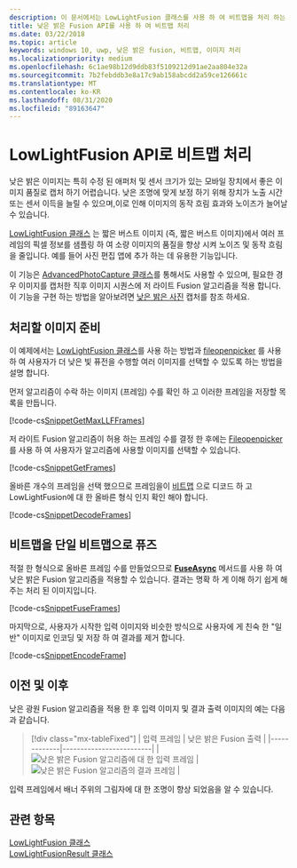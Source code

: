 ```yaml
---
description: 이 문서에서는 LowLightFusion 클래스를 사용 하 여 비트맵을 처리 하는 방법을 설명 합니다.
title: 낮은 밝은 Fusion API를 사용 하 여 비트맵 처리
ms.date: 03/22/2018
ms.topic: article
keywords: windows 10, uwp, 낮은 밝은 fusion, 비트맵, 이미지 처리
ms.localizationpriority: medium
ms.openlocfilehash: 6c1ae98b12d9ddb83f5109212d91ae2aa804e32a
ms.sourcegitcommit: 7b2febddb3e8a17c9ab158abcdd2a59ce126661c
ms.translationtype: MT
ms.contentlocale: ko-KR
ms.lasthandoff: 08/31/2020
ms.locfileid: "89163647"
---
```

# <a name="process-bitmaps-with-the-lowlightfusion-api"></a>LowLightFusion API로 비트맵 처리

낮은 밝은 이미지는 특히 수정 된 애퍼처 및 센서 크기가 있는 모바일 장치에서 좋은 이미지 품질로 캡처 하기 어렵습니다. 낮은 조명에 맞게 보정 하기 위해 장치가 노출 시간 또는 센서 이득을 늘릴 수 있으며,이로 인해 이미지의 동작 흐림 효과와 노이즈가 늘어날 수 있습니다. 

[LowLightFusion 클래스](/uwp/api/windows.media.core.lowlightfusion) 는 짧은 버스트 이미지 (즉, 짧은 버스트 이미지)에서 여러 프레임의 픽셀 정보를 샘플링 하 여 소량 이미지의 품질을 향상 시켜 노이즈 및 동작 흐림을 줄입니다. 예를 들어 사진 편집 앱에 추가 하는 데 유용한 기능입니다.

이 기능은 [AdvancedPhotoCapture 클래스](/uwp/api/Windows.Media.Capture.AdvancedPhotoCapture)를 통해서도 사용할 수 있으며, 필요한 경우 이미지를 캡처한 직후 이미지 시퀀스에 저 라이트 Fusion 알고리즘을 적용 합니다. 이 기능을 구현 하는 방법을 알아보려면 [낮은 밝은 사진](./high-dynamic-range-hdr-photo-capture.md#low-light-photo-capture) 캡처를 참조 하세요.

## <a name="prepare-the-images-for-processing"></a>처리할 이미지 준비

이 예제에서는 [LowLightFusion 클래스](/uwp/api/windows.media.core.lowlightfusion)를 사용 하는 방법과 [fileopenpicker](/uwp/api/Windows.Storage.Pickers.FileOpenPicker) 를 사용 하 여 사용자가 더 낮은 빛 퓨전을 수행할 여러 이미지를 선택할 수 있도록 하는 방법을 설명 합니다.

먼저 알고리즘이 수락 하는 이미지 (프레임) 수를 확인 하 고 이러한 프레임을 저장할 목록을 만듭니다.

[!code-cs[SnippetGetMaxLLFFrames](./code/LowLightFusionSample/cs/MainPage.xaml.cs#SnippetGetMaxLLFFrames)]

저 라이트 Fusion 알고리즘이 허용 하는 프레임 수를 결정 한 후에는 [Fileopenpicker](/uwp/api/Windows.Storage.Pickers.FileOpenPicker) 를 사용 하 여 사용자가 알고리즘에 사용할 이미지를 선택할 수 있습니다.

[!code-cs[SnippetGetFrames](./code/LowLightFusionSample/cs/MainPage.xaml.cs#SnippetGetFrames)]

올바른 개수의 프레임을 선택 했으므로 프레임을이 [비트맵](/uwp/api/Windows.Graphics.Imaging.SoftwareBitmap) 으로 디코드 하 고 LowLightFusion에 대 한 올바른 형식 인지 확인 해야 합니다.

[!code-cs[SnippetDecodeFrames](./code/LowLightFusionSample/cs/MainPage.xaml.cs#SnippetDecodeFrames)]


## <a name="fuse-the-bitmaps-into-a-single-bitmap"></a>비트맵을 단일 비트맵으로 퓨즈

적절 한 형식으로 올바른 프레임 수를 만들었으므로 **[FuseAsync](/uwp/api/windows.media.core.lowlightfusion.fuseasync)** 메서드를 사용 하 여 낮은 밝은 Fusion 알고리즘을 적용할 수 있습니다. 결과는 명확 하 게 이해 하기 쉽게 해 주는 처리 된 이미지입니다. 

[!code-cs[SnippetFuseFrames](./code/LowLightFusionSample/cs/MainPage.xaml.cs#SnippetFuseFrames)]

마지막으로, 사용자가 시작한 입력 이미지와 비슷한 방식으로 사용자에 게 친숙 한 "일반" 이미지로 인코딩 및 저장 하 여 결과를 제거 합니다.

[!code-cs[SnippetEncodeFrame](./code/LowLightFusionSample/cs/MainPage.xaml.cs#SnippetEncodeFrame)]


## <a name="before-and-after"></a>이전 및 이후

낮은 광원 Fusion 알고리즘을 적용 한 후 입력 이미지 및 결과 출력 이미지의 예는 다음과 같습니다.

> [!div class="mx-tableFixed"] 
| 입력 프레임 | 낮은 밝은 Fusion 출력 | 
|-------------|-------------------------|
| ![낮은 밝은 Fusion 알고리즘에 대 한 입력 프레임](./images/LLF-Input.png) | ![낮은 밝은 Fusion 알고리즘의 결과 프레임](./images/LLF-Output.png) |

입력 프레임에서 배너 주위의 그림자에 대 한 조명이 향상 되었음을 알 수 있습니다.

## <a name="related-topics"></a>관련 항목 
[LowLightFusion 클래스](/uwp/api/windows.media.core.lowlightfusion)  
[LowLightFusionResult 클래스](/uwp/api/windows.media.core.lowlightfusionresult)